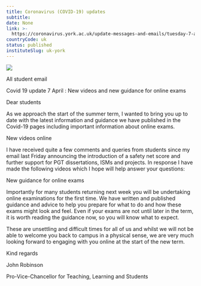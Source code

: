 ```yaml
---
title: Coronavirus (COVID-19) updates
subtitle: 
date: None
link: >-
  https://coronavirus.york.ac.uk/update-messages-and-emails/tuesday-7-april-student-email
countryCode: uk
status: published
instituteSlug: uk-york
---
```

![](https://lh4.googleusercontent.com/VLLASVlP82AirFOxjpQlRs_KmMxPtmxIW46cxfvUgcoucyFP9Vhfz5WGFfrYdArjPdtuJmK5ySCBF0SKWZsJN2Af8SXW4UZD)

All student email

Covid 19 update 7 April : New videos and new guidance for online exams

Dear students

As we approach the start of the summer term, I wanted to bring you up to date with the latest information and guidance we have published in the Covid-19 pages including important information about online exams.

New videos online

I have received quite a few comments and queries from students since my email last Friday announcing the introduction of a safety net score and further support for PGT dissertations, ISMs and projects. In response I have made the following videos which I hope will help answer your questions:

New guidance for online exams

Importantly for many students returning next week you will be undertaking online examinations for the first time. We have written and published guidance and advice to help you prepare for what to do and how these exams might look and feel. Even if your exams are not until later in the term, it is worth reading the guidance now, so you will know what to expect.

These are unsettling and difficult times for all of us and whilst we will not be able to welcome you back to campus in a physical sense, we are very much looking forward to engaging with you online at the start of the new term.

Kind regards

John Robinson

Pro-Vice-Chancellor for Teaching, Learning and Students